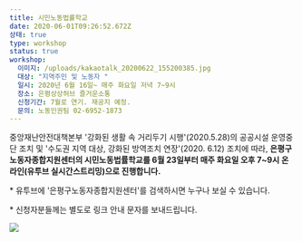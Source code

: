 ```yaml
---
title: 시민노동법률학교
date: 2020-06-01T09:26:52.672Z
상태: true
type: workshop
status: true
workshop:
  이미지: /uploads/kakaotalk_20200622_155200385.jpg
  대상: "지역주민 및 노동자 "
  일시: 2020년 6월 16일~ 매주 화요일 저녁 7~9시
  장소: 은평상상허브 즐거운소통
  신청기간: 7월로 연기. 재공지 예정.
  문의: 노동인권팀 02-6952-1873
---
```

중앙재난안전대책본부 '강화된 생활 속 거리두기 시행'(2020.5.28)의 공공시설 운영중단 조치 및 '수도권 지역 대상, 강화된 방역조치 연장'(2020. 6.12) 조치에 따라, **은평구노동자종합지원센터의 시민노동법률학교를 6월 23일부터 매주 화요일 오후 7~9시 온라인(유투브 실시간스트리밍)으로 진행합니다.**

\* 유투브에 '은평구노동자종합지원센터'를 검색하시면 누구나 보실 수 있습니다. 

\* 신청자분들께는 별도로 링크 안내 문자를 보내드립니다.



![ ](/uploads/kakaotalk_20200622_155200385.jpg " ")